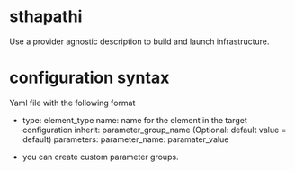# sthapathi
Use a provider agnostic description to build and launch infrastructure.

# configuration syntax
Yaml file with the following format

- type: element_type
  name: name for the element in the target configuration
  inherit: parameter_group_name (Optional: default value = default)
  parameters:
  	parameter_name: paramater_value
  	
* you can create custom parameter groups. 
